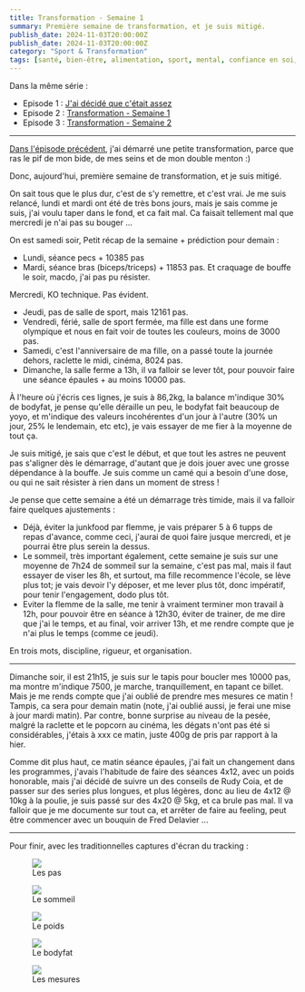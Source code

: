 ```yaml
---
title: Transformation - Semaine 1
summary: Première semaine de transformation, et je suis mitigé.
publish_date: 2024-11-03T20:00:00Z
publish_date: 2024-11-03T20:00:00Z
category: "Sport & Transformation"
tags: [santé, bien-être, alimentation, sport, mental, confiance en soi, stress, craquage, surpoids, transformation, poids, bodyfat, sommeil, pas, tracking, organisation, discipline, rigueur, motivation]
---
```


Dans la même série :

- Episode 1 : [J'ai décidé que c'était assez](/blog/j-ai-decide-que-c-etait-assez/)
- Episode 2 : [Transformation - Semaine 1](/blog/transformation-semaine-1/)
- Episode 3 : [Transformation - Semaine 2](/blog/transformation-semaine-2/)

---

<a href="/blog/j-ai-decide-que-c-etait-assez/">Dans l'épisode précédent</a>, j'ai démarré une petite transformation, parce que ras le pif de mon bide, de mes seins et de mon double menton :)

Donc, aujourd'hui, première semaine de transformation, et je suis mitigé.

On sait tous que le plus dur, c'est de s'y remettre, et c'est vrai. Je me suis relancé, lundi et mardi ont été de très bons jours, mais je sais comme je suis, j'ai voulu taper dans le fond, et ca fait mal. Ca faisait tellement mal que mercredi je n'ai pas su bouger ...

On est samedi soir, Petit récap  de la semaine + prédiction pour demain :

- Lundi, séance pecs + 10385 pas
- Mardi, séance bras (biceps/triceps) + 11853 pas. Et craquage de bouffe le soir, macdo, j'ai pas pu résister.

Mercredi, KO technique. Pas évident.

- Jeudi, pas de salle de sport, mais 12161 pas.
- Vendredi, férié, salle de sport fermée, ma fille est dans une forme olympique et nous en fait voir de toutes les couleurs, moins de 3000 pas.
- Samedi, c'est l'anniversaire de ma fille, on a passé toute la journée dehors, raclette le midi, cinéma, 8024 pas.
- Dimanche, la salle ferme a 13h, il va falloir se lever tôt, pour pouvoir faire une séance épaules + au moins 10000 pas.

À l'heure où j'écris ces lignes, je suis à 86,2kg, la balance m'indique 30% de bodyfat, je pense qu'elle déraille un peu, le bodyfat fait beaucoup de yoyo, et m'indique des valeurs incohérentes d'un jour à l'autre (30% un jour, 25% le lendemain, etc etc), je vais essayer de me fier à la moyenne de tout ça.

Je suis mitigé, je sais que c'est le début, et que tout les astres ne peuvent pas s'aligner dès le démarrage, d'autant que je dois jouer avec une grosse dépendance à la bouffe. Je suis comme un camé qui a besoin d'une dose, ou qui ne sait résister à rien dans un moment de stress !

Je pense que cette semaine a été un démarrage très timide, mais il va falloir faire quelques ajustements :

- Déjà, éviter la junkfood par flemme, je vais préparer 5 à 6 tupps de repas d'avance, comme ceci, j'aurai de quoi faire jusque mercredi, et je pourrai être plus serein la dessus.
- Le sommeil, très important également, cette semaine je suis sur une moyenne de 7h24 de sommeil sur la semaine, c'est pas mal, mais il faut essayer de viser les 8h, et surtout, ma fille recommence l'école, se lève plus tot; je vais devoir l'y déposer, et me lever plus tôt, donc impératif, pour tenir l'engagement, dodo plus tôt.
- Eviter la flemme de la salle, me tenir à vraiment terminer mon travail à 12h, pour pouvoir être en séance à 12h30, éviter de trainer, de me dire que j'ai le temps, et au final, voir arriver 13h, et me rendre compte que je n'ai plus le temps (comme ce jeudi).

En trois mots, discipline, rigueur, et organisation.

***

Dimanche soir, il est 21h15, je suis sur le tapis pour boucler mes 10000 pas, ma montre m'indique 7500, je marche, tranquillement, en tapant ce billet. Mais je me rends compte que j'ai oublié de prendre mes mesures ce matin ! Tampis, ca sera pour demain matin (note, j'ai oublié aussi, je ferai une mise à jour mardi matin). Par contre, bonne surprise au niveau de la pesée, malgré la raclette et le popcorn au cinéma, les dégats n'ont pas été si considérables, j'étais à xxx ce matin, juste 400g de pris par rapport à la hier.

Comme dit plus haut, ce matin séance épaules, j'ai fait un changement dans les programmes, j'avais l'habitude de faire des séances 4x12, avec un poids honorable, mais j'ai décidé de suivre un des conseils de Rudy Coia, et de passer sur des series plus longues, et plus légères, donc au lieu de 4x12 @ 10kg à la poulie, je suis passé sur des 4x20 @ 5kg, et ca brule pas mal. Il va falloir que je me documente sur tout ca, et arrêter de faire au feeling, peut être commencer avec un bouquin de Fred Delavier ...

***

Pour finir, avec les traditionnelles captures d'écran du tracking :

<figure>
  <img src="/media/images/blog/illustration/2024-11-03/pas.png"/>
  <figcaption>Les pas</figcaption>
</figure>

<figure>
  <img src="/media/images/blog/illustration/2024-11-03/sommeil.png"/>
  <figcaption>Le sommeil</figcaption>
</figure>

<figure>
  <img src="/media/images/blog/illustration/2024-11-03/poids.png"/>
  <figcaption>Le poids</figcaption>
</figure>

<figure>
  <img src="/media/images/blog/illustration/2024-11-03/bodyfat.png"/>
  <figcaption>Le bodyfat</figcaption>
</figure>

<figure>
  <img src="/media/images/blog/illustration/2024-11-03/mesures.png"/>
  <figcaption>Les mesures</figcaption>
</figure>
